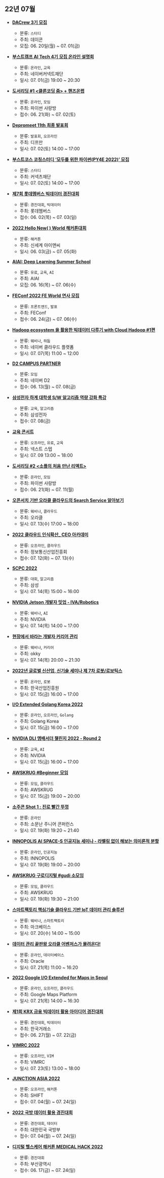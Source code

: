 ## 22년 07월
- __[DACrew 3기 모집](https://dacon.notion.site/DACrew-3-17d5c216544f4145b58a60fd1f42a217)__
  - 분류: `스터디`
  - 주최: 데이콘
  - 모집: 06. 20일(월) ~ 07. 01(금)

- __[부스트캠프 AI Tech 4기 모집 온라인 설명회](https://festa.io/events/2422)__
  - 분류: `온라인`, `교육`
  - 주최: 네이버커넥트재단
  - 일시: 07. 01(금) 19:00 ~ 20:30
- __[도서리딩 #1 <클론코딩 줌> + 핸즈온랩](https://festa.io/events/2396)__
  - 분류: `온라인`, `모임`
  - 주최: 파이썬 사랑방
  - 접수: 06. 21(화) ~ 07. 02(토)
- __[Depromeet 11th 최종 발표회](https://festa.io/events/2367)__
  - 분류: `발표회`, `오프라인`
  - 주최: 디프만
  - 일시: 07. 02(토) 14:00 ~ 17:00
- __[부스트코스 코칭스터디 ‘모두를 위한 파이썬(PY4E 2022)’ 모집](https://apply.connect.or.kr/connect/applyDetail?annoId=20008486)__
  - 분류: `스터디`
  - 주최: 커넥츠재단
  - 일시: 07. 02(토) 14:00 ~ 17:00
- __[제7회 롯데멤버스 빅데이터 경진대회](https://aifactory.space/competition/detail/2063)__
  - 분류: `경진대회`, `빅데이터`
  - 주최: 롯데멤버스
  - 접수: 06. 02(목) ~ 07. 03(일)
- __[2022 Hello New( ) World 해커톤대회](http://hellonewworld.co.kr)__
  - 분류: `해커톤`
  - 주최: 신세계 아이앤씨
  - 일시: 06. 03(금) ~ 07. 05(화)
- __[AIAI: Deep Learning Summer School](https://festa.io/events/2391)__
  - 분류: `유료`, `교육`, `AI`
  - 주최: AIAI
  - 모집: 06. 16(목) ~ 07. 06(수)
- __[FEConf 2022 FE World 연사 모집](https://docs.google.com/forms/d/e/1FAIpQLSeXexK2QOucCefRZjhjvDW6DJrHBCTdQToiyawiOfwi3AUQUg/viewform)__
  - 분류: `프론트엔드`, `발표`
  - 주최: FEConf
  - 접수: 06. 24(금) ~ 07. 06(수)
- __[Hadoop ecosystem 을 활용한 빅데이터 다루기 with Cloud Hadoop #1편](https://festa.io/events/2425)__
  - 분류: `웨비나`, `하둡`
  - 주최: 네이버 클라우드 플랫폼
  - 일시: 07. 07(목) 11:00 ~ 12:00
- __[D2 CAMPUS PARTNER](https://d2.naver.com/news/6671933)__
  - 분류: `모임`
  - 주최: 네이버 D2
  - 접수: 06. 13(월) ~ 07. 08(금)
- __[삼성전자 하계 대학생 S/W 알고리즘 역량 강화 특강](http://wwn.ozsurvey.co.kr/fcso/sm/a_new_connection_is_made_via_email.php?skey=d4204444c2f38e4e6a1e491ae3b2cf71)__
  - 분류: `교육`, `알고리즘`
  - 주최: 삼성전자
  - 접수: 07. 08(금)
- __[교육 콘서트](https://edu.nextstep.camp/c/swD6x7H4)__
  - 분류: `오프라인`, `유료`, `교육`
  - 주최: 넥스트 스텝
  - 일시: 07. 09 13:00 ~ 18:00
- __[도서리딩 #2 <소플의 처음 만난 리액트>](https://festa.io/events/2405)__
  - 분류: `온라인`, `모임`
  - 주최: 파이썬 사랑방
  - 접수: 06. 21(화) ~ 07. 11(월)
- __[오픈서치 기반 오라클 클라우드의 Search Service 알아보기](https://www.sharedit.co.kr/seminars/1361)__
  - 분류: `웨비나`, `클라우드`
  - 주최: 오라클
  - 일시: 07. 13(수) 17:00 ~ 18:00
- __[2022 클라우드 인식확산_ CEO 아카데미](http://clouddays.kr)__
  - 분류: `오프라인`, `클라우드`
  - 주최: 정보통신산업진흥회
  - 접수: 07. 12(화) ~ 07. 13(수)
- __[SCPC 2022](https://www.codeground.org/)__
  - 분류: `대회`, `알고리즘`
  - 주최: 삼성
  - 일시: 07. 14(목) 15:00 ~ 16:00
- __[NVIDIA Jetson 개발자 밋업 - IVA/Robotics](https://festa.io/events/2387)__
  - 분류: `웨비나`, `AI`
  - 주최: NVIDIA
  - 일시: 07. 14(목) 14:00 ~ 17:00
- __[현장에서 바라는 개발자 커리어 관리](https://okky.kr/article/1252511)__
  - 분류: `웨비나`, `커리어`
  - 주최: okky
  - 일시: 07. 14(목) 20:00 ~ 21:30
- __[2022년 글로벌 신산업, 신기술 세미나 제 7차 로봇/로보틱스](https://festa.io/events/2427)__
  - 분류: `온라인`, `로봇`
  - 주최: 한국산업진흥원
  - 일시: 07. 15(금) 16:00 ~ 17:00
- __[I/O Extended Golang Korea 2022](https://festa.io/events/2360)__
  - 분류: `온라인`, `오프라인`, `Golang` 
  - 주최: Golang Korea
  - 일시: 07. 15(금) 16:00 ~ 17:00
- __[NVIDIA DLI 앰배서더 챌린지 2022 - Round 2](https://festa.io/events/2434)__
  - 분류: `교육`, `AI`
  - 주최: NVIDIA
  - 일시: 07. 15(금) 16:00 ~ 17:00
- __[AWSKRUG #Beginner 모임](https://www.meetup.com/awskrug/events/286990217)__
  - 분류: `모임`, `클라우드`
  - 주최: AWSKRUG
  - 일시: 07. 15(금) 19:00 ~ 20:00
- __[소주콘 Shot 1 : 진로 빨간 뚜껑](https://festa.io/events/2433)__
  - 분류: `온라인`
  - 주최: 소문난 주니어 콘퍼런스
  - 일시: 07. 19(화) 19:20 ~ 21:40
- __[INNOPOLIS AI SPACE-S 인공지능 세미나 - 라벨링 없이 해보는 의미론적 분할](https://aifactory.space/competition/detail/2061)__
  - 분류: `온라인`, `인공지능`
  - 주최: INNOPOLIS
  - 일시: 07. 19(화) 19:00 ~ 20:00
- __[AWSKRUG 구로디지털 #gudi 소모임](https://www.meetup.com/awskrug/events/286993904)__
  - 분류: `모임`, `클라우드`
  - 주최: AWSKRUG
  - 일시: 07. 19(화) 19:30 ~ 21:00
- __[스마트팩토리 핵심기술 클라우드 기반 IoT 데이터 관리 솔루션](http://webinar202207.machbase.com/)__
  - 분류: `웨비나`, `스마트팩토리`
  - 주최: 마크베이스
  - 일시: 07. 20(수) 14:00 ~ 15:00
- __[데이터 관리 끝판왕 오라클 어벤저스가 몰려온다!](https://go.oracle.com/LP=127808)__
  - 분류: `온라인`, `데이터베이스`
  - 주최: Oracle
  - 일시: 07. 21(목) 11:00 ~ 16:20
- __[2022 Google I/O Extended for Maps in Seoul](https://forms.monday.com/forms/3f99513118e69432a54f9db573e295d8?r=use1)__
  - 분류: `온라인`, `오프라인`, `클라우드`
  - 주최: Google Maps Platform
  - 일시: 07. 21(목) 14:00 ~ 16:30
- __[제1회 KRX 금융 빅데이터 활용 아이디어 경진대회](https://dacon.io/competitions/official/235914/overview/description)__
  - 분류: `경진대회`, `빅데이터`
  - 주최: 한국거래소
  - 접수: 06. 27(월) ~ 07. 22(금)
- __[VIMRC 2022](https://festa.io/events/2412)__
  - 분류: `오프라인`, `VIM`
  - 주최: VIMRC
  - 일시: 07. 23(토) 13:00 ~ 18:00
- __[JUNCTION ASIA 2022](https://asia.hackjunction.com/ko)__
  - 분류: `오프라인`, `해커톤`
  - 주최: SHIFT
  - 접수: 07. 04(월) ~ 07. 24(일)
- __[2022 국방 데이터 활용 경진대회](http://public-data.maicon.kr/)__
  - 분류: `경진대회`, `데이터`
  - 주최: 대한민국 국방부
  - 접수: 07. 04(월) ~ 07. 24(일)
- __[디지털 헬스케어 해커톤 MEDICAL HACK 2022](https://cmit.pnuh.or.kr/TCF/cb/board/view.do?id=18&menuIdx=42&idx=1)__
  - 분류: `경진대회`
  - 주최: 부산광역시
  - 접수: 06. 17(금) ~ 07. 24(일)